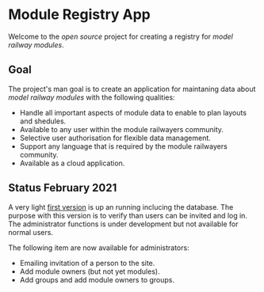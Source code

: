 # Module Registry App
Welcome to the *open source* project for creating a registry for *model railway modules*.

## Goal
The project's man goal is to create an application 
for maintaning data about *model railway modules* with the following qualities:
- Handle all important aspects of module data to enable to plan layouts and shedules.
- Available to any user within the module railwayers community.
- Selective user authorisation for flexible data management.
- Support any language that is required by the module railwayers community.
- Available as a cloud application.

## Status February 2021
A very light [first version](https://moduleregistry.azurewebsites.net/) is up an running inclucing the database.
The purpose with this version is to verify than users can be invited and log in.
The administrator functions is under development but not available for normal users.

The following item are now available for administrators:
- Emailing invitation of a person to the site.
- Add module owners (but not yet modules).
- Add groups and add module owners to groups.
